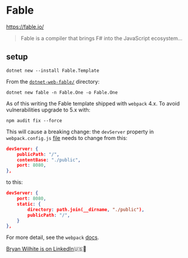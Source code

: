 # Fable

<https://fable.io/>

>Fable is a compiler that brings F# into the JavaScript ecosystem…

## setup

```shell
dotnet new --install Fable.Template
```

From the [`dotnet-web-fable/`](../dotnet-web-fable) directory:

```shell
dotnet new fable -n Fable.One -o Fable.One
```

As of this writing the Fable template shipped with `webpack` 4.x. To avoid vulnerabilities upgrade to 5.x with:

```shell
npm audit fix --force
```

This will cause a breaking change: the `devServer` property in `webpack.config.js` [file](./Fable.One/webpack.config.js) needs to change from this:

```json
devServer: {
    publicPath: "/",
    contentBase: "./public",
    port: 8080,
},
```

to this:

```json
devServer: {
    port: 8080,
    static: {
        directory: path.join(__dirname, "./public"),
        publicPath: "/",
    }
},
```

For more detail, see the `webpack` [docs](https://webpack.js.org/configuration/dev-server/#devserver).

[Bryan Wilhite is on LinkedIn](https://www.linkedin.com/in/wilhite)🇺🇸💼
